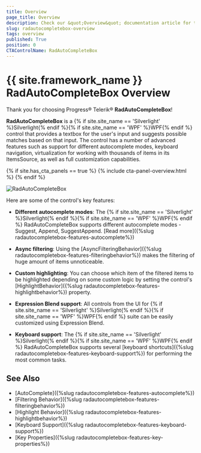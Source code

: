 ```yaml
---
title: Overview
page_title: Overview
description: Check our &quot;Overview&quot; documentation article for the RadAutoCompleteBox {{ site.framework_name }} control.
slug: radautocompletebox-overview
tags: overview
published: True
position: 0
CTAControlName: RadAutoCompleteBox
---
```


# {{ site.framework_name }} RadAutoCompleteBox Overview

Thank you for choosing Progress® Telerik® __RadAutoCompleteBox__!

__RadAutoCompleteBox__ is a {% if site.site_name == 'Silverlight' %}Silverlight{% endif %}{% if site.site_name == 'WPF' %}WPF{% endif %} control that provides a textbox for the user's input and suggests possible matches based on that input. The control has a number of advanced features such as support for different autocomplete modes, keyboard navigation, virtualization for working with thousands of items in its ItemsSource, as well as full customization capabilities.

{% if site.has_cta_panels == true %}
{% include cta-panel-overview.html %}
{% endif %}

![RadAutoCompleteBox](images/radautocompletebox-overview_2.png)

Here are some of the control's key features:

* __Different autocomplete modes__: The {% if site.site_name == 'Silverlight' %}Silverlight{% endif %}{% if site.site_name == 'WPF' %}WPF{% endif %} RadAutoCompleteBox supports different autocomplete modes - Suggest, Append, SuggestAppend. [Read more]({%slug radautocompletebox-features-autocomplete%})

* __Async filtering__: Using the [AsyncFilteringBehavior]({%slug radautocompletebox-features-filteringbehavior%}) makes the filtering of huge amount of items unnoticeable.

* __Custom highlighting__: You can choose which item of the filtered items to be highlighted depending on some custom logic by setting the control's [HighlightBehavior]({%slug radautocompletebox-features-highlightbehavior%}) property.

* __Expression Blend support__: All controls from the UI for {% if site.site_name == 'Silverlight' %}Silverlight{% endif %}{% if site.site_name == 'WPF' %}WPF{% endif %} suite can be easily customized using Expression Blend.

* __Keyboard support__: The {% if site.site_name == 'Silverlight' %}Silverlight{% endif %}{% if site.site_name == 'WPF' %}WPF{% endif %} RadAutoCompleteBox supports several [keyboard shortcuts]({%slug radautocompletebox-features-keyboard-support%}) for performing the most common tasks.

## See Also

* [AutoComplete]({%slug radautocompletebox-features-autocomplete%})
* [Filtering Behavior]({%slug radautocompletebox-features-filteringbehavior%})
* [Highlight Behavior]({%slug radautocompletebox-features-highlightbehavior%})
* [Keyboard Support]({%slug radautocompletebox-features-keyboard-support%})
* [Key Properties]({%slug radautocompletebox-features-key-properties%})
